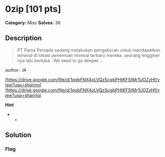 # 0zip [101 pts]

**Category:** Misc
**Solves:** 36

## Description
>PT Pama Persada sedang melakukan pengeboran untuk mendapatkan mineral di lokasi penemuan mineral terbaru mereka.
seorang engginer nya lalu berkata : We need to go deeper...

*author : IA*

[https://drive.google.com/file/d/1qgbFNX4oLVQzScgbPHtKFStMr1UOZzHf/view?usp=sharing](https://drive.google.com/file/d/1qgbFNX4oLVQzScgbPHtKFStMr1UOZzHf/view?usp=sharing)

**Hint**
* -

## Solution

### Flag

